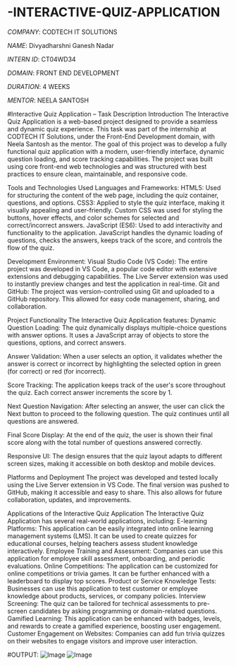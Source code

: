 # -INTERACTIVE-QUIZ-APPLICATION

*COMPANY*: CODTECH IT SOLUTIONS  

*NAME*: Divyadharshni Ganesh Nadar  

*INTERN ID*: CT04WD34  

*DOMAIN*: FRONT END DEVELOPMENT  

*DURATION*: 4 WEEKS  

*MENTOR*: NEELA SANTOSH

#Interactive Quiz Application – Task Description
Introduction
The Interactive Quiz Application is a web-based project designed to provide a seamless and dynamic quiz experience. This task was part of the internship at CODTECH IT Solutions, under the Front-End Development domain, with Neela Santosh as the mentor. The goal of this project was to develop a fully functional quiz application with a modern, user-friendly interface, dynamic question loading, and score tracking capabilities. The project was built using core front-end web technologies and was structured with best practices to ensure clean, maintainable, and responsive code.

Tools and Technologies Used
Languages and Frameworks:
HTML5: Used for structuring the content of the web page, including the quiz container, questions, and options.
CSS3: Applied to style the quiz interface, making it visually appealing and user-friendly. Custom CSS was used for styling the buttons, hover effects, and color schemes for selected and correct/incorrect answers.
JavaScript (ES6): Used to add interactivity and functionality to the application. JavaScript handles the dynamic loading of questions, checks the answers, keeps track of the score, and controls the flow of the quiz.

Development Environment:
Visual Studio Code (VS Code): The entire project was developed in VS Code, a popular code editor with extensive extensions and debugging capabilities. The Live Server extension was used to instantly preview changes and test the application in real-time.
Git and GitHub: The project was version-controlled using Git and uploaded to a GitHub repository. This allowed for easy code management, sharing, and collaboration.

Project Functionality
The Interactive Quiz Application features:
Dynamic Question Loading: The quiz dynamically displays multiple-choice questions with answer options. It uses a JavaScript array of objects to store the questions, options, and correct answers.

Answer Validation: When a user selects an option, it validates whether the answer is correct or incorrect by highlighting the selected option in green (for correct) or red (for incorrect).

Score Tracking: The application keeps track of the user's score throughout the quiz. Each correct answer increments the score by 1.

Next Question Navigation: After selecting an answer, the user can click the Next button to proceed to the following question. The quiz continues until all questions are answered.

Final Score Display: At the end of the quiz, the user is shown their final score along with the total number of questions answered correctly.

Responsive UI: The design ensures that the quiz layout adapts to different screen sizes, making it accessible on both desktop and mobile devices.

Platforms and Deployment
The project was developed and tested locally using the Live Server extension in VS Code.
The final version was pushed to GitHub, making it accessible and easy to share. This also allows for future collaboration, updates, and improvements.

 Applications of the Interactive Quiz Application
The Interactive Quiz Application has several real-world applications, including:
E-learning Platforms: This application can be easily integrated into online learning management systems (LMS). It can be used to create quizzes for educational courses, helping teachers assess student knowledge interactively.
Employee Training and Assessment: Companies can use this application for employee skill assessment, onboarding, and periodic evaluations.
Online Competitions: The application can be customized for online competitions or trivia games. It can be further enhanced with a leaderboard to display top scores.
Product or Service Knowledge Tests: Businesses can use this application to test customer or employee knowledge about products, services, or company policies.
Interview Screening: The quiz can be tailored for technical assessments to pre-screen candidates by asking programming or domain-related questions.
Gamified Learning: This application can be enhanced with badges, levels, and rewards to create a gamified experience, boosting user engagement.
Customer Engagement on Websites: Companies can add fun trivia quizzes on their websites to engage visitors and improve user interaction.


#OUTPUT:
![Image](https://github.com/user-attachments/assets/e21ff01b-3a8f-4109-b1fe-920359790f1c)
![Image](https://github.com/user-attachments/assets/1d0a502b-7088-4dd3-baea-452e8e84cd6b)


